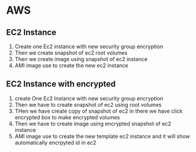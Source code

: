 # AWS

## EC2 Instance

1. Create one Ec2 instance with new security group encryption
2. Then we create snapshot of ec2 root volumes 
3. Then we create image using snapshot of ec2 instance 
4. AMI image use to create the new ec2 instance 

## EC2 Instance with encrypted

1. create One Ec2 Instance with new security group encryption
2. Then we have to create snapshot of ec2 using root volumes
3. THen we have create copy of snapshot of ec2 in there we have click encrypted box to make encrypted volumes
4. Then we have to create image using encrypted snapshot of ec2 instance 
5. AMI image use to create the new template ec2 instance and it will show automatically encrpyted id in ec2 
